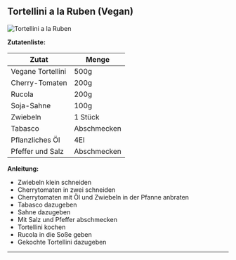 ## Tortellini a la Ruben (Vegan)

![Tortellini a la Ruben](https://www.waseigenes.com/wp-content/uploads/2021/06/Rezept-Tortellini-Salat-Carprese-waseigenes.com-3.jpg)

**Zutatenliste:**

| Zutat             | Menge       |
| ----------------- | ----------- |
| Vegane Tortellini | 500g        |
| Cherry-Tomaten    | 200g        |
| Rucola            | 200g        |
| Soja-Sahne        | 100g        |
| Zwiebeln          | 1 Stück     |
| Tabasco           | Abschmecken |
| Pflanzliches Öl   | 4El         |
| Pfeffer und Salz  | Abschmecken |

**Anleitung:**

-   Zwiebeln klein schneiden
-   Cherrytomaten in zwei schneiden
-   Cherrytomaten mit Öl und Zwiebeln in der Pfanne anbraten
-   Tabasco dazugeben
-   Sahne dazugeben
-   Mit Salz und Pfeffer abschmecken
-   Tortellini kochen
-   Rucola in die Soße geben
-   Gekochte Tortellini dazugeben

---
